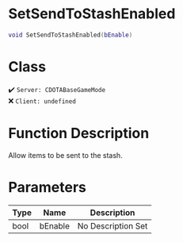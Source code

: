 # SetSendToStashEnabled
```lua
void SetSendToStashEnabled(bEnable)
```
# Class
✔️ `Server: CDOTABaseGameMode`  
❌ `Client: undefined`  

# Function Description
Allow items to be sent to the stash.
# Parameters
Type|Name|Description
--|--|--
bool|bEnable|No Description Set
